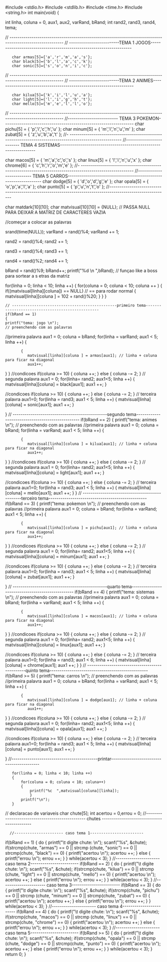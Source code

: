 #include <stdio.h>
#include <stdlib.h>
#include <time.h>
#include <string.h>
int main(void)
{

int linha, coluna = 0, aux1, aux2, varRand, bRand;
int rand2, rand3, rand4, tema;

// ---------------------------------------------------------------------------------------------------------
// -------------------------TEMA 1 JOGOS--------------------------------------------------------------------

       char armas[5]={'a','r','m','a','s'};
       char black[5]={'b','l','a','c','k'};
       char sonic[5]={'s','o','n','i','c'};

// ---------------------------------------------------------------------------------------------------------
// -------------------------TEMA 2 ANIMES--------------------------------------------------------------------

       char kilua[5]={'k','i','l','u','a'};
       char light[5]={'l','i','g','h','t'};
       char mello[5]={'m','e','l','l','o'};

// ---------------------------------------------------------------------------------------------------------
//------------------------- TEMA 3 POKEMON-----------------------------------------------------------------
char pichu[5] = { 'p','i','c','h','u' };
char minum[5] = { 'm','i','n','u','m' };
char zubat[5] = { 'z','u','b','a','t' };
//- --------------------------------------------------------------------------------------------------------
//------------------------- TEMA 4 SISTEMAS-----------------------------------------------------------------

char macos[5] = { 'm','a','c','o','s' };
char linux[5] = { 'l','i','n','u','x' };
char chrome[6] = { 'c','h','r','o','m','e' };
//- --------------------------------------------------------------------------------------------------------
//------------------------- TEMA 5 CARROS-----------------------------------------------------------------
char dodge[5] = { 'd','o','d','g','e' };
char opala[5] = { 'o','p','a','l','a' };
char punto[5] = { 'p','u','n','t','o' };
//-----------------------------------------------------------------------------------------------------------

char matdark[10][10];
char matvisual[10][10] = {NULL}; // PASSA NULL PARA DEIXAR A MATRIZ DE CARACTERES VAZIA


//começar a colocar as palavras

srand(time(NULL));
varRand = rand()%4;
varRand += 1;

rand2 = rand()%4;
rand2 += 1;

rand3 = rand()%4;
rand3 += 1;

rand4 = rand()%2;
rand4 += 1;

bRand = rand()%9;
bRand++;
printf("%d \n ",bRand);
// funçao like a boss para sortear a s etras da matriz

for(linha = 0; linha < 10; linha ++)
{
for(coluna = 0; coluna < 10; coluna ++ )
{
if((matvisual[linha][coluna]) == NULL) // == para rodar normal
{
matvisual[linha][coluna ] = 102 + rand()%20;
}
}
}

    // -----------------------------------------------primeiro tema-------------------------------------------------
    if(bRand == 1)
    {
    printf("tema: jogo \n"); 
    // preenchendo com as palavras
//primeira palavra
       aux1 = 0;
coluna = bRand;
for(linha = varRand; aux1 < 5; linha ++)
{

           {
              matvisual[linha][coluna ] = armas[aux1]; // linha + coluna para ficar na diagonal
              aux1++;
   }
}
//condicoes
if(coluna >= 10)
{
coluna ++;
}
else
{
coluna -= 2;
}
// segunda palavra
       aux1 = 0;
for(linha= rand2; aux1<5; linha ++)
{
matvisual[linha][coluna] = black[aux1];
aux1 ++;
}

//condicoes
if(coluna >= 10)
{
coluna ++;
}
else
{
coluna -= 2;
}
// terceira palavra
aux1=0;
for(linha = rand3; aux1 < 5; linha ++)
{
matvisual[linha][coluna] = sonic[aux1];
aux1 ++;
} 
     
}
// -----------------------------------------------segundo tema-------------------------------------------------
if(bRand == 2)
{
printf("tema: animes \n");
// preenchendo com as palavras
       //primeira palavra
       aux1 = 0;
coluna = bRand;
for(linha = varRand; aux1 < 5; linha ++)
{

           {
              matvisual[linha][coluna ] = kilua[aux1]; // linha + coluna para ficar na diagonal
              aux1++;
   }
}
//condicoes
if(coluna >= 10)
{
coluna ++;
}
else
{
coluna -= 2;
}
// segunda palavra
       aux1 = 0;
for(linha= rand2; aux1<5; linha ++)
{
matvisual[linha][coluna] = light[aux1];
aux1 ++;
}

//condicoes
if(coluna >= 10)
{
coluna ++;
}
else
{
coluna -= 2;
}
// terceira palavra
aux1=0;
for(linha = rand3; aux1 < 5; linha ++)
{
matvisual[linha][coluna] = mello[aux1];
aux1 ++;
}
}
// -----------------------------------------------terceiro tema-------------------------------------------------
  if(bRand == 3)
    {
    printf("tema: pokemon \n"); 
    // preenchendo com as palavras
//primeira palavra
       aux1 = 0;
coluna = bRand;
for(linha = varRand; aux1 < 5; linha ++)
{

           {
              matvisual[linha][coluna ] = pichu[aux1]; // linha + coluna para ficar na diagonal
              aux1++;
   }
}
//condicoes
if(coluna >= 10)
{
coluna ++;
}
else
{
coluna -= 2;
}
// segunda palavra
       aux1 = 0;
for(linha= rand2; aux1<5; linha ++)
{
matvisual[linha][coluna] = minum[aux1];
aux1 ++;
}

//condicoes
if(coluna >= 10)
{
coluna ++;
}
else
{
coluna -= 2;
}
// terceira palavra
aux1=0;
for(linha = rand3; aux1 < 5; linha ++)
{
matvisual[linha][coluna] = zubat[aux1];
aux1 ++;
} 
     
}
// -----------------------------------------------quarto tema-------------------------------------------------
if(bRand == 4)
{
printf("tema: sistemas \n");
// preenchendo com as palavras
       //primeira palavra
       aux1 = 0;
coluna = bRand;
for(linha = varRand; aux1 < 5; linha ++)
{

           {
              matvisual[linha][coluna ] = macos[aux1]; // linha + coluna para ficar na diagonal
              aux1++;
   }
}
//condicoes
if(coluna >= 10)
{
coluna ++;
}
else
{
coluna -= 2;
}
// segunda palavra
       aux1 = 0;
for(linha= rand2; aux1<5; linha ++)
{
matvisual[linha][coluna] = linux[aux1];
aux1 ++;
}

//condicoes
if(coluna >= 10)
{
coluna ++;
}
else
{
coluna -= 2;
}
// terceira palavra
aux1=0;
for(linha = rand3; aux1 < 6; linha ++)
{
matvisual[linha][coluna] = chrome[aux1];
aux1 ++;
}
}
// -----------------------------------------------quinto tema-------------------------------------------------
  if(bRand >= 5)
    {
    printf("tema: carros \n"); 
    // preenchendo com as palavras
//primeira palavra
       aux1 = 0;
coluna = bRand;
for(linha = varRand; aux1 < 5; linha ++)
{

           {
              matvisual[linha][coluna ] = dodge[aux1]; // linha + coluna para ficar na diagonal
              aux1++;
   }
}
//condicoes
if(coluna >= 10)
{
coluna ++;
}
else
{
coluna -= 2;
}
// segunda palavra
       aux1 = 0;
for(linha= rand2; aux1<5; linha ++)
{
matvisual[linha][coluna] = opala[aux1];
aux1 ++;
}

//condicoes
if(coluna >= 10)
{
coluna ++;
}
else
{
coluna -= 2;
}
// terceira palavra
aux1=0;
for(linha = rand3; aux1 < 5; linha ++)
{
matvisual[linha][coluna] = punto[aux1];
aux1 ++;
} 
     
}
//-------------------------------------------printar------------------------------------------

       for(linha = 0; linha < 10; linha ++)
       {
           for(coluna = 0; coluna < 10; coluna++)
           {
               printf("%c  ",matvisual[coluna][linha]);
               }
           printf("\n");
       }

// declaracao de variaveis
       char chute[5];
       int acertou = 0,errou = 0;
//------------------------------------------------ chutes -------------------------------------------
       
      //---------------------- caso tema 1------------------------
if(bRand == 1)
{
do
       {
           printf("\t digite  chute: \n");
           scanf("%s", &chute);
               if(strcmp(chute, "armas") == 0 || strcmp (chute, "sonic") == 0 || strcmp(chute, "black") == 0)
               {
                   printf("acertou \n");
                   acertou ++;
               }
               else
               {
                   printf("errou \n");
                   errou ++;
               }
       }
while(acertou < 3); 
}
//---------------------- caso tema 2------------------------
if(bRand == 2)
{
do
       {
           printf("\t digite  chute: \n");
           scanf("%s", &chute);
               if(strcmp(chute, "kilua") == 0 || strcmp (chute, "light") == 0 || strcmp(chute, "mello") == 0)
               {
                   printf("acertou \n");
                   acertou ++;
               }
               else
               {
                   printf("errou \n");
                   errou ++;
               }
       }
while(acertou < 3); 
}
//---------------------- caso tema 3------------------------
   if(bRand == 3)
{
do
       {
           printf("\t digite  chute: \n");
           scanf("%s", &chute);
               if(strcmp(chute, "pichu") == 0 || strcmp (chute, "minum") == 0 || strcmp(chute, "zubat") == 0)
               {
                   printf("acertou \n");
                   acertou ++;
               }
               else
               {
                   printf("errou \n");
                   errou ++;
               }
       }
while(acertou < 3); 
}
//---------------------- caso tema 4------------------------
if(bRand == 4)
{
do
       {
           printf("\t digite  chute: \n");
           scanf("%s", &chute);
               if(strcmp(chute, "macos") == 0 || strcmp (chute, "linux") == 0 || strcmp(chute, "chrome") == 0)
               {
                   printf("acertou \n");
                   acertou ++;
               }
               else
               {
                   printf("errou \n");
                   errou ++;
               }
       }
while(acertou < 3); 
}
//---------------------- caso tema 5------------------------
if(bRand >= 5)
{
do
       {
           printf("\t digite  chute: \n");
           scanf("%s", &chute);
               if(strcmp(chute, "opala") == 0 || strcmp (chute, "dodge") == 0 || strcmp(chute, "punto") == 0)
               {
                   printf("acertou \n");
                   acertou ++;
               }
               else
               {
                   printf("errou \n");
                   errou ++;
               }
       }
while(acertou < 3); 
}
       return 0;
}

